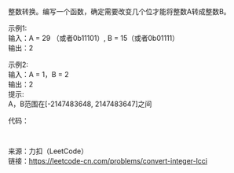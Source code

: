 整数转换。编写一个函数，确定需要改变几个位才能将整数A转成整数B。     

示例1:              
输入：A = 29 （或者0b11101）, B = 15（或者0b01111）              
输出：2                   


示例2:              
输入：A = 1，B = 2               
输出：2                 
提示:                  
A，B范围在[-2147483648, 2147483647]之间                 


代码：

```java



```


来源：力扣（LeetCode）                       
链接：https://leetcode-cn.com/problems/convert-integer-lcci
